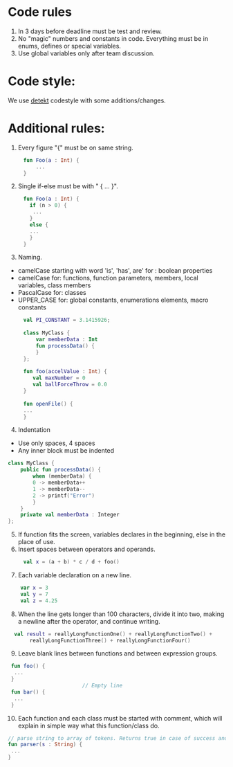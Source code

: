 # Code rules
  1) In 3 days before deadline must be test and review.     
  2) No "magic" numbers and constants in code. Everything must be in enums, defines or special variables.   
  3) Use global variables only after team discussion.    
# Code style:
  We use [detekt](https://detekt.dev/comments.html "detekt") codestyle with some additions/changes.
# Additional rules:
 
  
  1) Every figure "{" must be on same string. 
 ```Kotlin
      fun Foo(a : Int) {
	      ...
      }
 ```
  2) Single if-else must be with " { ... }".     
 ```Kotlin
      fun Foo(a : Int) {
	    if (n > 0) {
         ...
        }
        else {
        ...
        }
      }
 ```
  3) Naming.
  * camelCase starting with word 'is', 'has', are' for : boolean properties
  *	camelCase for: functions, function parameters, members, local variables, class members
  *	PascalCase for: classes
  *	UPPER_CASE for: global constants, enumerations elements, macro constants
 ```Kotlin
      val PI_CONSTANT = 3.1415926;
      
      class MyClass {
          var memberData : Int
    	  fun processData() {
    	  }
      };
      
      fun foo(accelValue : Int) {
		 val maxNumber = 0
         val ballForceThrow = 0.0
      }
      
      fun openFile() {
      ...
      }
 ```
  4) Indentation
  *	Use only spaces, 4 spaces
  *	Any inner block must be indented
  ```Kotlin
  class MyClass {
      public fun processData() {
          when (memberData) {
          0 -> memberData++
          1 -> memberData--
          2 -> printf("Error")
          }
      }
      private val memberData : Integer
  };
  ```
  5) If function fits the screen, variables declares in the beginning, else in the place of use. 
  6) Insert spaces between operators and operands.
 ```Kotlin
      val x = (a + b) * c / d + foo()
 ```
 7) Each variable declaration on a new line.
  ```Kotlin
      var x = 3
      val y = 7
      val z = 4.25
 ```
 8) When the line gets longer than 100 characters, divide it into two, making a newline after the operator, and continue writing.
 ```Kotlin
   val result = reallyLongFunctionOne() + reallyLongFunctionTwo() + 
        reallyLongFunctionThree() + reallyLongFunctionFour()
 ```
 9) Leave blank lines between functions and between expression groups.
  ```Kotlin
   fun foo() {
    ...
   }
                          // Empty line
   fun bar() {
    ...
   }
 ```
 10) Each function and each class must be started with comment, which will explain in simple way what this function/class do.
   ```Kotlin
   // parse string to array of tokens. Returns true in case of success and false otherwise
   fun parser(s : String) {
    ...
   }
 ```
 